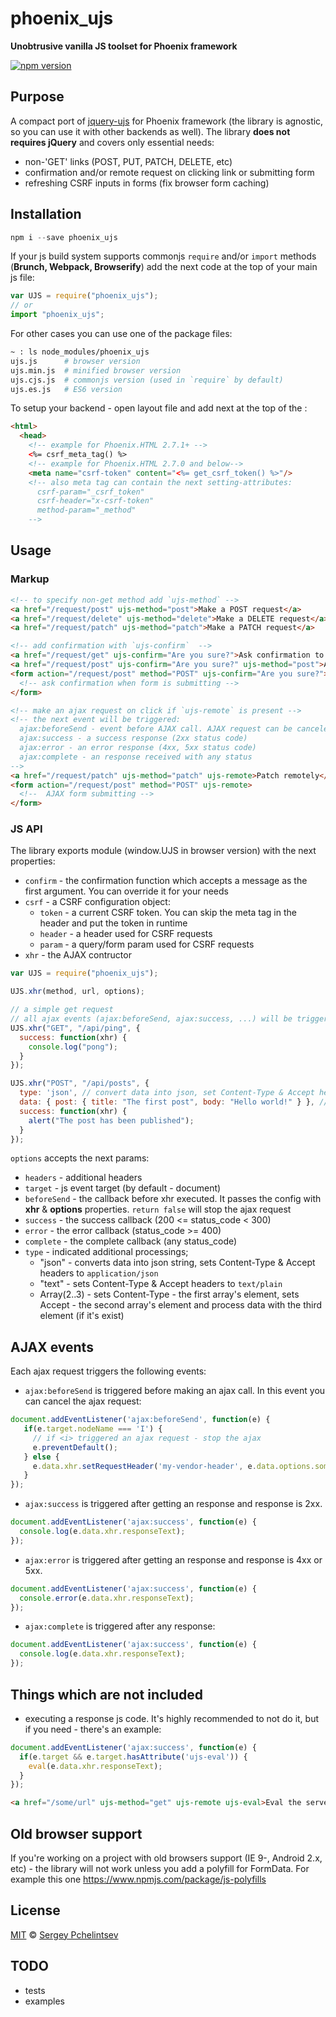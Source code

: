 # phoenix_ujs

**Unobtrusive vanilla JS toolset for Phoenix framework**

[![npm version](https://badge.fury.io/js/phoenix_ujs.svg)](https://badge.fury.io/js/phoenix_ujs)

## Purpose

A compact port of [jquery-ujs](https://github.com/rails/jquery-ujs) for Phoenix framework (the library is agnostic, so
  you can use it with other backends as well). The library **does not requires jQuery** and covers only essential needs:

- non-'GET' links (POST, PUT, PATCH, DELETE, etc)
- confirmation and/or remote request on clicking link or submitting form
- refreshing CSRF inputs in forms (fix browser form caching)

## Installation

```js
npm i --save phoenix_ujs
```
If your js build system supports commonjs `require` and/or `import` methods (**Brunch, Webpack, Browserify**) add the
next code at the top of your main js file:

```js
var UJS = require("phoenix_ujs");
// or
import "phoenix_ujs";
```

For other cases you can use one of the package files:
``` bash
~ : ls node_modules/phoenix_ujs
ujs.js      # browser version
ujs.min.js  # minified browser version
ujs.cjs.js  # commonjs version (used in `require` by default)
ujs.es.js   # ES6 version
```
To setup your backend - open layout file and add next at the top of the **<head>**:

```html
<html>
  <head>
    <!-- example for Phoenix.HTML 2.7.1+ -->
    <%= csrf_meta_tag() %>
    <!-- example for Phoenix.HTML 2.7.0 and below-->
    <meta name="csrf-token" content="<%= get_csrf_token() %>"/>
    <!-- also meta tag can contain the next setting-attributes:
      csrf-param="_csrf_token"
      csrf-header="x-csrf-token"
      method-param="_method"
    -->
```

## Usage

### Markup

```html
<!-- to specify non-get method add `ujs-method` -->
<a href="/request/post" ujs-method="post">Make a POST request</a>
<a href="/request/delete" ujs-method="delete">Make a DELETE request</a>
<a href="/request/patch" ujs-method="patch">Make a PATCH request</a>
```

```html
<!-- add confirmation with `ujs-confirm`  -->
<a href="/request/get" ujs-confirm="Are you sure?">Ask confirmation to open link</a>
<a href="/request/post" ujs-confirm="Are you sure?" ujs-method="post">Ask confirmation to make a POST request</a>
<form action="/request/post" method="POST" ujs-confirm="Are you sure?">
  <!-- ask confirmation when form is submitting -->
</form>
```

```html
<!-- make an ajax request on click if `ujs-remote` is present -->
<!-- the next event will be triggered:
  ajax:beforeSend - event before AJAX call. AJAX request can be canceled if handler will return `false`
  ajax:success - a success response (2xx status code)
  ajax:error - an error response (4xx, 5xx status code)
  ajax:complete - an response received with any status
-->
<a href="/request/patch" ujs-method="patch" ujs-remote>Patch remotely</a>
<form action="/request/post" method="POST" ujs-remote>
  <!--  AJAX form submitting -->
</form>
```

### JS API

The library exports module (window.UJS in browser version) with the next properties:

- `confirm` - the confirmation function which accepts a message as the first argument. You can override it for your needs
- `csrf` - a CSRF configuration object:
  - `token`  - a current CSRF token. You can skip the meta tag in the header and put the token in runtime
  - `header` - a header used for CSRF requests
  - `param`  - a query/form param used for CSRF requests
- `xhr` - the AJAX contructor

```js
var UJS = require("phoenix_ujs");

UJS.xhr(method, url, options);

// a simple get request
// all ajax events (ajax:beforeSend, ajax:success, ...) will be triggered on document
UJS.xhr("GET", "/api/ping", {
  success: function(xhr) {
    console.log("pong");
  }
});

UJS.xhr("POST", "/api/posts", {
  type: 'json', // convert data into json, set Content-Type & Accept headers
  data: { post: { title: "The first post", body: "Hello world!" } }, // the request's payload
  success: function(xhr) {
    alert("The post has been published");
  }
});
```
`options` accepts the next params:
- `headers` - additional headers
- `target` - js event target (by default - document)
- `beforeSend` - the callback before xhr executed. It passes the config with **xhr** & **options** properties. `return false` will stop the ajax request
- `success` - the success callback (200 <= status_code < 300)
- `error` - the error callback (status_code >= 400)
- `complete` - the complete callback (any status_code)
- `type` - indicated additional processings;
  - "json" - converts data into json string, sets Content-Type & Accept headers to `application/json`
  - "text" - sets Content-Type & Accept headers to `text/plain`
  - Array(2..3) - sets Content-Type - the first array's element, sets Accept - the second array's element and process data with the third element (if it's exist)

## AJAX events

Each ajax request triggers the following events:

- `ajax:beforeSend` is triggered before making an ajax call. In this event you can cancel the ajax request:
```js
document.addEventListener('ajax:beforeSend', function(e) {
   if(e.target.nodeName === 'I') {
     // if <i> triggered an ajax request - stop the ajax
     e.preventDefault();
   } else {
     e.data.xhr.setRequestHeader('my-vendor-header', e.data.options.someValue);
   }
});
```
- `ajax:success` is triggered after getting an response and response is 2xx.
```js
document.addEventListener('ajax:success', function(e) {
  console.log(e.data.xhr.responseText);
});
```

- `ajax:error` is triggered after getting an response and response is 4xx or 5xx.
```js
document.addEventListener('ajax:success', function(e) {
  console.error(e.data.xhr.responseText);
});
```

- `ajax:complete` is triggered after any response:
```js
document.addEventListener('ajax:success', function(e) {
  console.log(e.data.xhr.responseText);
});
```
## Things which are not included

- executing a response js code. It's highly recommended to not do it, but if you need - there's an example:

```js
document.addEventListener('ajax:success', function(e) {
  if(e.target && e.target.hasAttribute('ujs-eval')) {
    eval(e.data.xhr.responseText);
  }
});
```

```html
<a href="/some/url" ujs-method="get" ujs-remote ujs-eval>Eval the server code</a>
```

## Old browser support
If you're working on a project with old browsers support (IE 9-, Android 2.x, etc) - the library will not work unless you add a polyfill for FormData. For example this one https://www.npmjs.com/package/js-polyfills

## License
[MIT](./LICENSE.txt) © [Sergey Pchelintsev](http://www.sergeyp.me)

## TODO
- tests
- examples
